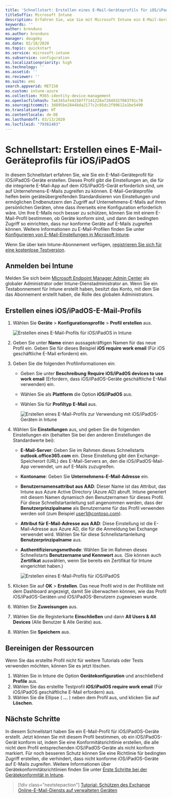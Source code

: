 ```yaml
---
title: 'Schnellstart: Erstellen eines E-Mail-Geräteprofils für iOS/iPadOS-Geräte'
titleSuffix: Microsoft Intune
description: Erfahren Sie, wie Sie mit Microsoft Intune ein E-Mail-Geräteprofil erstellen können, damit iOS/-Geräte sicher auf Unternehmens-E-Mails zugreifen können.
keywords: ''
author: brenduns
ms.author: brenduns
manager: dougeby
ms.date: 02/18/2020
ms.topic: quickstart
ms.service: microsoft-intune
ms.subservice: configuration
ms.localizationpriority: high
ms.technology: ''
ms.assetid: ''
ms.reviewer: ''
ms.suite: ems
search.appverid: MET150
ms.custom: intune-azure
ms.collection: M365-identity-device-management
ms.openlocfilehash: 7a6345afe4258ff7141228a7284932f083791c70
ms.sourcegitcommit: 3d895be2844bda2177c2c85dc2f09612a1be5490
ms.translationtype: HT
ms.contentlocale: de-DE
ms.lasthandoff: 03/13/2020
ms.locfileid: "79361483"
---
```

# <a name="quickstart-create-an-email-device-profile-for-iosipados"></a>Schnellstart: Erstellen eines E-Mail-Geräteprofils für iOS/iPadOS

In diesem Schnellstart erfahren Sie, wie Sie ein E-Mail-Geräteprofil für iOS/iPadOS-Geräte erstellen. Dieses Profil gibt die Einstellungen an, die für die integrierte E-Mail-App auf dem iOS/iPadOS-Gerät erforderlich sind, um auf Unternehmens-E-Mails zugreifen zu können. E-Mail-Geräteprofile helfen beim geräteübergreifenden Standardisieren von Einstellungen und ermöglichen Endbenutzern den Zugriff auf Unternehmens-E-Mails auf ihren persönlichen Geräten, ohne dass ihrerseits eine Konfiguration erforderlich wäre. Um Ihre E-Mails noch besser zu schützen, können Sie mit einem E-Mail-Profil bestimmen, ob Geräte konform sind, und dann den bedingten Zugriff so einrichten, dass nur konforme Geräte auf E-Mails zugreifen können. Weitere Informationen zu E-Mail-Profilen finden Sie unter [Konfigurieren von E-Mail-Einstellungen in Microsoft Intune](email-settings-configure.md).

Wenn Sie über kein Intune-Abonnement verfügen, [registrieren Sie sich für eine kostenlose Testversion](../fundamentals/free-trial-sign-up.md).

## <a name="sign-in-to-intune"></a>Anmelden bei Intune

Melden Sie sich beim [Microsoft Endpoint Manager Admin Center](https://go.microsoft.com/fwlink/?linkid=2109431) als globaler Administrator oder Intune-Dienstadministrator an. Wenn Sie ein Testabonnement für Intune erstellt haben, besitzt das Konto, mit dem Sie das Abonnement erstellt haben, die Rolle des globalen Administrators.

## <a name="create-an-iosipados-email-profile"></a>Erstellen eines iOS/iPadOS-E-Mail-Profils

1. Wählen Sie **Geräte** > **Konfigurationsprofile** > **Profil erstellen** aus.

   ![Erstellen eines E-Mail-Profils für iOS/iPadOS in Intune](./media/quickstart-email-profile/ios-create-profile.png)

2. Geben Sie unter **Name** einen aussagekräftigen Namen für das neue Profil ein. Geben Sie für dieses Beispiel **iOS require work email** (Für iOS geschäftliche E-Mail erfordern) ein.
3. Geben Sie die folgenden Profilinformationen ein:
    - Geben Sie unter **Beschreibung** **Require iOS/iPadOS devices to use work email** (Erfordern, dass iOS/iPadOS-Geräte geschäftliche E-Mail verwenden) ein.
    - Wählen Sie als **Plattform** die Option **iOS/iPadOS** aus.
    - Wählen Sie für **Profiltyp** **E-Mail** aus.

        ![Erstellen eines E-Mail-Profils zur Verwendung mit iOS/iPadOS-Geräten in Intune](./media/quickstart-email-profile/ios-email-profile-name.png)

4. Wählen Sie **Einstellungen** aus, und geben Sie die folgenden Einstellungen ein (behalten Sie bei den anderen Einstellungen die Standardwerte bei):
   - **E-Mail-Server**: Geben Sie im Rahmen dieses Schnellstarts **outlook.office365.com** ein. Diese Einstellung gibt den Exchange-Speicherort (URL) des E-Mail-Servers an, den die iOS/iPadOS-Mail-App verwendet, um auf E-Mails zuzugreifen.
   - **Kontoname**: Geben Sie **Unternehmens-E-Mail-Adresse** ein.
   - **Benutzernamensattribut aus AAD**: Dieser Name ist das Attribut, das Intune aus Azure Active Directory (Azure AD) abruft. Intune generiert mit diesem Namen dynamisch den Benutzernamen für dieses Profil. Für diese Schnellstartanleitung soll angenommen werden, dass der **Benutzerprinzipalname** als Benutzername für das Profil verwenden werden soll (zum Beispiel user1@contoso.com).
   - **Attribut für E-Mail-Adresse aus AAD**: Diese Einstellung ist die E-Mail-Adresse aus Azure AD, die für die Anmeldung bei Exchange verwendet wird. Wählen Sie für diese Schnellstartanleitung **Benutzerprinzipalname** aus.
   - **Authentifizierungsmethode**: Wählen Sie im Rahmen dieses Schnellstarts **Benutzername und Kennwort** aus. (Sie können auch **Zertifikat** auswählen, wenn Sie bereits ein Zertifikat für Intune eingerichtet haben.)

        ![Erstellen eines E-Mail-Profils für iOS/iPadOS](./media/quickstart-email-profile/ios-email-profile.png)

5. Klicken Sie auf **OK** > **Erstellen**. Das neue Profil wird in der Profilliste mit dem Dashboard angezeigt, damit Sie überwachen können, wie das Profil iOS/iPadOS-Geräten und iOS/iPadOS-Benutzern zugewiesen wurde.
6. Wählen Sie **Zuweisungen** aus.
7. Wählen Sie die Registerkarte **Einschließen** und dann **All Users & All Devices** (Alle Benutzer & Alle Geräte) aus. 
8. Wählen Sie **Speichern** aus.

## <a name="clean-up-resources"></a>Bereinigen der Ressourcen

Wenn Sie das erstellte Profil nicht für weitere Tutorials oder Tests verwenden möchten, können Sie es jetzt löschen.

1. Wählen Sie in Intune die Option **Gerätekonfiguration** und anschließend **Profile** aus.
2. Wählen Sie das erstellte Testprofil **iOS/iPadOS require work email** (Für iOS/iPadOS geschäftliche E-Mail erfordern) aus.
3. Wählen Sie die Ellipse ( **...** ) neben dem Profil aus, und klicken Sie auf **Löschen**.

## <a name="next-steps"></a>Nächste Schritte

In diesem Schnellstart haben Sie ein E-Mail-Profil für iOS/iPadOS-Geräte erstellt. Jetzt können Sie mit diesem Profil bestimmen, ob ein iOS/iPadOS-Gerät konform ist, indem Sie eine Konformitätsrichtlinie erstellen, die alle nicht dem Profil entsprechenden iOS/iPadOS-Geräte als nicht konform markiert. Für noch besseren Schutz können Sie eine Richtlinie für bedingten Zugriff erstellen, die verhindert, dass nicht konforme iOS/iPadOS-Geräte auf E-Mails zugreifen. Weitere Informationen über Gerätekonformitätsrichtlinien finden Sie unter [Erste Schritte bei der Gerätekonformität in Intune](../protect/device-compliance-get-started.md).

> [!div class="nextstepaction"]
> [Tutorial: Schützen des Exchange Online-E-Mail-Diensts auf verwalteten Geräten](../protect/tutorial-protect-email-on-enrolled-devices.md)
